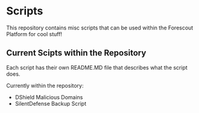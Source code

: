 # Scripts

This repository contains misc scripts that can be used within the Forescout Platform for cool stuff! 

## Current Scipts within the Repository
Each script has their own README.MD file that describes what the script does.

Currently within the repository:
- DShield Malicious Domains
- SilentDefense Backup Script
